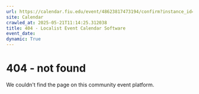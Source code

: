 ```yaml
---
url: https://calendar.fiu.edu/event/48623817473194/confirm?instance_id=48623817474219&return=https%3A%2F%2Fcalendar.fiu.edu%2Fcalendar
site: Calendar
crawled_at: 2025-05-21T11:14:25.312038
title: 404 - Localist Event Calendar Software
event_date: 
dynamic: True
---
```


# 404 - not found
We couldn't find the page on this community event platform.
